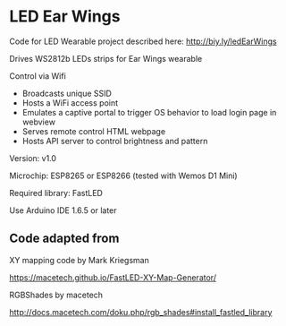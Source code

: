 LED Ear Wings
===========

Code for LED Wearable project described here:
http://biy.ly/ledEarWings

Drives WS2812b LEDs strips for Ear Wings wearable

Control via Wifi
* Broadcasts unique SSID
* Hosts a WiFi access point
* Emulates a captive portal to trigger OS behavior to load login page in webview
* Serves remote control HTML webpage
* Hosts API server to control brightness and pattern

Version:        v1.0

Microchip:      ESP8265 or ESP8266 (tested with Wemos D1 Mini)

Required library: FastLED

Use Arduino IDE 1.6.5 or later


## Code adapted from
XY mapping code by Mark Kriegsman

https://macetech.github.io/FastLED-XY-Map-Generator/


RGBShades by macetech

http://docs.macetech.com/doku.php/rgb_shades#install_fastled_library
